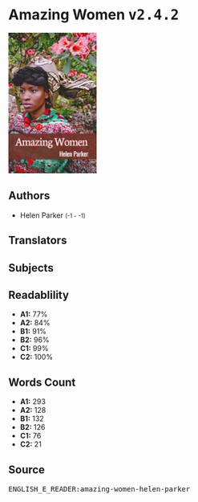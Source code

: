 # Amazing Women <kbd>v2.4.2</kbd>

![](./cover.medium.jpg "")

## Authors


 - Helen Parker <small>(-1 - -1)</small>

## Translators



## Subjects



## Readablility


 - **A1:** 77%
 - **A2:** 84%
 - **B1:** 91%
 - **B2:** 96%
 - **C1:** 99%
 - **C2:** 100%

## Words Count


 - **A1:** 293
 - **A2:** 128
 - **B1:** 132
 - **B2:** 126
 - **C1:** 76
 - **C2:** 21

## Source


<kbd>ENGLISH_E_READER:amazing-women-helen-parker</kbd>

